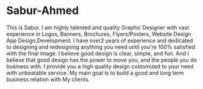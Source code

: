 # Sabur-Ahmed
This is Sabur. I am highly talented and quality Graphic Designer with vast experience in Logos, Banners, Brochures, Flyers/Posters, Website Design App Design,Development. I have over2 years of experience and dedicated to designing and redesigning anything you need until you're 100% satisfied with the final image. I believe good design is clear, simple, and fun. And I believe that good design has the power to move you, and the people you do business with. I provide you a high quality design customized to your need with unbeatable service. My main goal is to build a good and long term business relation with My clients.
